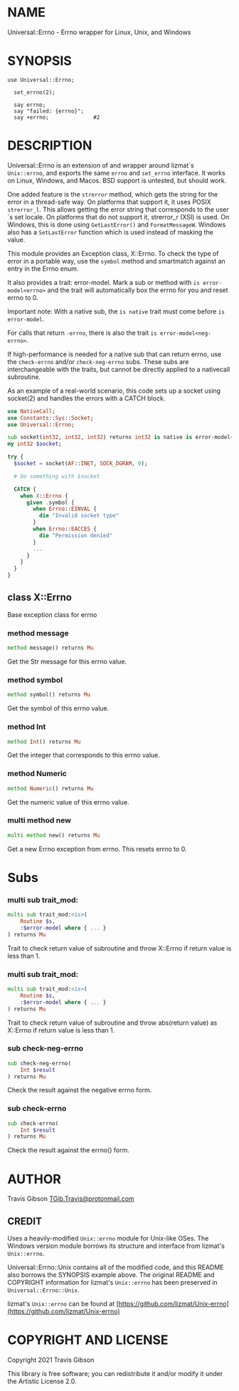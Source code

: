NAME
====

Universal::Errno - Errno wrapper for Linux, Unix, and Windows

SYNOPSIS
========

```perl6
use Universal::Errno;

  set_errno(2);

  say errno;
  say "failed: {errno}";
  say +errno;              #2
```

DESCRIPTION
===========

Universal::Errno is an extension of and wrapper around lizmat´s `Unix::errno`, and exports the same `errno` and `set_errno` interface. It works on Linux, Windows, and Macos. BSD support is untested, but should work.

One added feature is the `strerror` method, which gets the string for the error in a thread-safe way. On platforms that support it, it uses POSIX `strerror_l`. This allows getting the error string that corresponds to the user´s set locale. On platforms that do not support it, strerror_r (XSI) is used. On Windows, this is done using `GetLastError()` and `FormatMessageW`. Windows also has a `SetLastError` function which is used instead of masking the value.

This module provides an Exception class, X::Errno. To check the type of error in a portable way, use the `symbol` method and smartmatch against an entry in the Errno enum.

It also provides a trait: error-model. Mark a sub or method with `is error-model<errno>` and the trait will automatically box the errno for you and reset errno to 0.

Important note: With a native sub, the `is native` trait must come before `is error-model`.

For calls that return `-errno`, there is also the trait `is error-model<neg-errno>`.

If high-performance is needed for a native sub that can return errno, use the `check-errno` and/or `check-neg-errno` subs. These subs are interchangeable with the traits, but cannot be directly applied to a nativecall subroutine.

As an example of a real-world scenario, this code sets up a socket using socket(2) and handles the errors with a CATCH block.

```raku
use NativeCall;
use Constants::Sys::Socket;
use Universal::Errno;

sub socket(int32, int32, int32) returns int32 is native is error-model<errno> { ... }
my int32 $socket;

try {
  $socket = socket(AF::INET, SOCK_DGRAM, 0);

  # Do something with $socket

  CATCH {
    when X::Errno {
      given .symbol {
        when Errno::EINVAL {
          die "Invalid socket type"
        }
        when Errno::EACCES {
          die "Permission denied"
        }
        ...
      }
    }
  }
}
```

class X::Errno
--------------

Base exception class for errno

### method message

```raku
method message() returns Mu
```

Get the Str message for this errno value.

### method symbol

```raku
method symbol() returns Mu
```

Get the symbol of this errno value.

### method Int

```raku
method Int() returns Mu
```

Get the integer that corresponds to this errno value.

### method Numeric

```raku
method Numeric() returns Mu
```

Get the numeric value of this errno value.

### multi method new

```raku
multi method new() returns Mu
```

Get a new Errno exception from errno. This resets errno to 0.

Subs
====

### multi sub trait_mod:<is>

```raku
multi sub trait_mod:<is>(
    Routine $s,
    :$error-model where { ... }
) returns Mu
```

Trait to check return value of subroutine and throw X::Errno if return value is less than 1.

### multi sub trait_mod:<is>

```raku
multi sub trait_mod:<is>(
    Routine $s,
    :$error-model where { ... }
) returns Mu
```

Trait to check return value of subroutine and throw abs(return value) as X::Errno if return value is less than 1.

### sub check-neg-errno

```raku
sub check-neg-errno(
    Int $result
) returns Mu
```

Check the result against the negative errno form.

### sub check-errno

```raku
sub check-errno(
    Int $result
) returns Mu
```

Check the result against the errno() form.

AUTHOR
======

Travis Gibson <TGib.Travis@protonmail.com>

CREDIT
------

Uses a heavily-modified `Unix::errno` module for Unix-like OSes. The Windows version module borrows its structure and interface from lizmat's `Unix::errno`.

Universal::Errno::Unix contains all of the modified code, and this README also borrows the SYNOPSIS example above. The original README and COPYRIGHT information for lizmat's `Unix::errno` has been preserved in `Universal::Errno::Unix`.

lizmat's `Unix::errno` can be found at [https://github.com/lizmat/Unix-errno](https://github.com/lizmat/Unix-errno)

COPYRIGHT AND LICENSE
=====================

Copyright 2021 Travis Gibson

This library is free software; you can redistribute it and/or modify it under the Artistic License 2.0.

